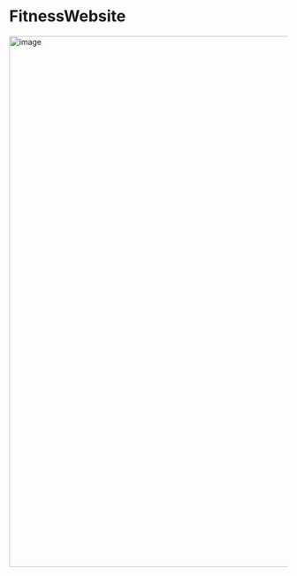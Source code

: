 # FitnessWebsite
<img width="960" alt="image" src="https://user-images.githubusercontent.com/66899738/179207085-e4bcd5de-f891-4a8a-8fbd-85aa846d60bc.png">
